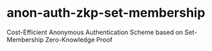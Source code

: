 # anon-auth-zkp-set-membership
Cost-Efficient Anonymous Authentication Scheme based on Set-Membership Zero-Knowledge Proof

